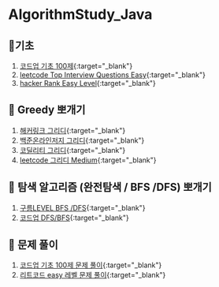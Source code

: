 # AlgorithmStudy_Java

## 🌊기초
1. [코드업 기초 100제](https://codeup.kr/problemsetsol.php?psid=23){:target="_blank"}
1. [leetcode Top Interview Questions Easy](https://leetcode.com/problemset/top-interview-questions/?difficulty=Easy){:target="_blank"}
1. [hacker Rank Easy Level](https://www.hackerrank.com/domains/algorithms?filters%5Bdifficulty%5D%5B%5D=easy){:target="_blank"}


## 🌊 Greedy 뽀개기
1. [해커링크 그리디](https://www.hackerrank.com/domains/algorithms?filters%5Bdifficulty%5D%5B%5D=easy&filters%5Bsubdomains%5D%5B%5D=greedy){:target="_blank"}
1. [백준온라인저지 그리디](https://www.acmicpc.net/problemset?search=greedy){:target="_blank"}
1. [코딜리티 그리디](https://app.codility.com/programmers/lessons/16-greedy_algorithms/){:target="_blank"}
1. [leetcode 그리디 Medium](https://leetcode.com/problemset/all/?difficulty=Medium&topicSlugs=greedy){:target="_blank"}


## 🌊 탐색 알고리즘 (완전탐색 / BFS /DFS) 뽀개기
1. [구름LEVEL BFS /DFS](https://level.goorm.io/l/official/algorithm/dfsBfs){:target="_blank"}
1. [코드업 DFS/BFS](https://codeup.kr/problemsetsol.php?psid=3){:target="_blank"}


## 🌊 문제 풀이
1. [코드업 기초 100제 문제 풀이](https://sowon-dev.github.io/tags/Codeup100/){:target="_blank"}
1. [리트코드 easy 레벨 문제 풀이](https://sowon-dev.github.io/tags/Leetcode/){:target="_blank"}
